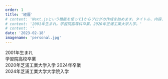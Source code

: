 ```yaml
---
order: 1
title: '経歴'
# content: 'Next.jsという機能を使って1からブログの作成を始めます。タイトル、内容、日時を表示します。'
# content: '2001年生まれ。学習院高等科卒業。2020年芝浦工業大学入学。'
# content: ''
date: '2023-02-18'
imagename: 'personal.jpg'
---
```


<!-- 2個空白+改行で改行される -->
2001年生まれ  
学習院高校卒業  
2020年芝浦工業大学入学 2024年卒業  
2024年芝浦工業大学大学院入学
